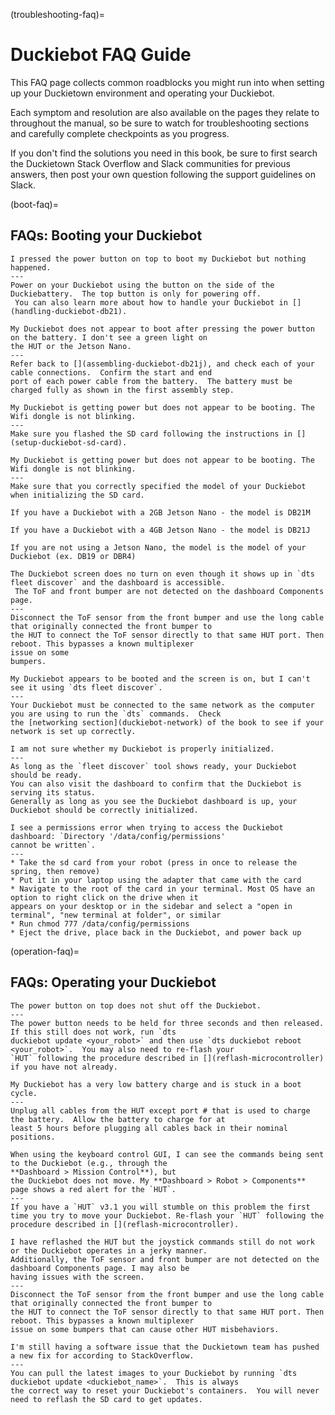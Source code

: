 (troubleshooting-faq)=
# Duckiebot FAQ Guide

This FAQ page collects common roadblocks you might run into when setting up your Duckietown environment and 
operating your Duckiebot.

Each symptom and resolution are also available on the pages they relate to throughout the manual, so be sure to watch for troubleshooting 
sections and carefully complete checkpoints as you progress.

If you don't find the solutions you need in this book, be sure to first search the Duckietown Stack 
Overflow and Slack communities for previous answers, then post your own question following the support guidelines on 
Slack.

(boot-faq)=
## FAQs: Booting your Duckiebot

```{trouble}
I pressed the power button on top to boot my Duckiebot but nothing happened.
---
Power on your Duckiebot using the button on the side of the Duckiebattery.  The top button is only for powering off. 
 You can also learn more about how to handle your Duckiebot in [](handling-duckiebot-db21).
```

```{trouble}
My Duckiebot does not appear to boot after pressing the power button on the battery. I don't see a green light on 
the HUT or the Jetson Nano.
---
Refer back to [](assembling-duckiebot-db21j), and check each of your cable connections.  Confirm the start and end 
port of each power cable from the battery.  The battery must be charged fully as shown in the first assembly step.
```

```{trouble}
My Duckiebot is getting power but does not appear to be booting. The Wifi dongle is not blinking.
---
Make sure you flashed the SD card following the instructions in [](setup-duckiebot-sd-card).
```

```{trouble}
My Duckiebot is getting power but does not appear to be booting. The Wifi dongle is not blinking.
---
Make sure that you correctly specified the model of your Duckiebot when initializing the SD card.

If you have a Duckiebot with a 2GB Jetson Nano - the model is DB21M

If you have a Duckiebot with a 4GB Jetson Nano - the model is DB21J

If you are not using a Jetson Nano, the model is the model of your Duckiebot (ex. DB19 or DBR4)
```

```{trouble}
The Duckiebot screen does no turn on even though it shows up in `dts fleet discover` and the dashboard is accessible.
 The ToF and front bumper are not detected on the dashboard Components page.
---
Disconnect the ToF sensor from the front bumper and use the long cable that originally connected the front bumper to 
the HUT to connect the ToF sensor directly to that same HUT port. Then reboot. This bypasses a known multiplexer 
issue on some 
bumpers.
```

```{trouble}
My Duckiebot appears to be booted and the screen is on, but I can't see it using `dts fleet discover`.
---
Your Duckiebot must be connected to the same network as the computer you are using to run the `dts` commands.  Check 
the [networking section](duckiebot-network) of the book to see if your network is set up correctly.
```

```{trouble}
I am not sure whether my Duckiebot is properly initialized.
---
As long as the `fleet discover` tool shows ready, your Duckiebot should be ready. 
You can also visit the dashboard to confirm that the Duckiebot is serving its status. 
Generally as long as you see the Duckiebot dashboard is up, your Duckiebot should be correctly initialized.
```

```{trouble}
I see a permissions error when trying to access the Duckiebot dashboard: `Directory '/data/config/permissions' 
cannot be written`.
---
* Take the sd card from your robot (press in once to release the spring, then remove)
* Put it in your laptop using the adapter that came with the card
* Navigate to the root of the card in your terminal. Most OS have an option to right click on the drive when it 
appears on your desktop or in the sidebar and select a "open in terminal", "new terminal at folder", or similar
* Run chmod 777 /data/config/permissions
* Eject the drive, place back in the Duckiebot, and power back up
```

(operation-faq)=
## FAQs: Operating your Duckiebot

```{trouble}
The power button on top does not shut off the Duckiebot.
---
The power button needs to be held for three seconds and then released.  If this still does not work, run `dts 
duckiebot update <your_robot>` and then use `dts duckiebot reboot <your_robot>`.  You may also need to re-flash your 
`HUT` following the procedure described in [](reflash-microcontroller) if you have not already.
```

```{trouble}
My Duckiebot has a very low battery charge and is stuck in a boot cycle.
---
Unplug all cables from the HUT except port # that is used to charge the battery.  Allow the battery to charge for at 
least 5 hours before plugging all cables back in their nominal positions.
```

```{trouble}
When using the keyboard control GUI, I can see the commands being sent to the Duckiebot (e.g., through the 
**Dashboard > Mission Control**), but 
the Duckiebot does not move. My **Dashboard > Robot > Components** page shows a red alert for the `HUT`.
---
If you have a `HUT` v3.1 you will stumble on this problem the first time you try to move your Duckiebot. Re-flash your `HUT` following the procedure described in [](reflash-microcontroller).
```

```{trouble}
I have reflashed the HUT but the joystick commands still do not work or the Duckiebot operates in a jerky manner.  
Additionally, the ToF sensor and front bumper are not detected on the dashboard Components page. I may also be 
having issues with the screen.
---
Disconnect the ToF sensor from the front bumper and use the long cable that originally connected the front bumper to 
the HUT to connect the ToF sensor directly to that same HUT port. Then reboot. This bypasses a known multiplexer 
issue on some bumpers that can cause other HUT misbehaviors.
```

```{trouble}
I'm still having a software issue that the Duckietown team has pushed a new fix for according to StackOverflow.
---
You can pull the latest images to your Duckiebot by running `dts duckiebot update <duckiebot_name>`.  This is always 
the correct way to reset your Duckiebot's containers.  You will never need to reflash the SD card to get updates.
```
